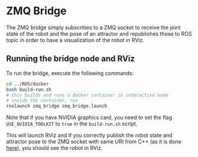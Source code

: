 # ZMQ Bridge

The ZMQ bridge simply subscribes to a ZMQ socket to receive the joint state of the robot and the pose of an attractor
and republishes those to ROS topic in order to have a visualization of the robot in RViz.

## Running the bridge node and RViz

To run the bridge, execute the following commands:

```bash
cd ../ROS/docker
bash build-run.sh
# this builds and runs a docker container in interactive mode
# inside the container, run
roslaunch zmq_bridge zmq_bridge.launch
```

Note that if you have NVIDIA graphics card, you need to set the flag `USE_NVIDIA_TOOLKIT` to `true` in
the `build-run.sh` script.

This will launch RViz and if you correctly publish the robot state and attractor pose to the ZMQ socket with same URI
from C++ (as it is done [here](../../control/executables/simple_joy_attractor.cpp)), you should see the robot in RViz.
